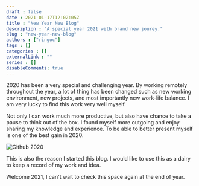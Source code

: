 ```yaml
---
draft : false
date : 2021-01-17T12:02:05Z
title : "New Year New Blog"
description : "A special year 2021 with brand new jourey."
slug : "new-year-new-blog"
authors : ["ringoc"]
tags : []
categories : []
externalLink : ""
series : []
disableComments: true
---
```

2020 has been a very special and challenging year. By working remotely throughout the year, a lot of thing has been changed such as new working environment, new projects, and most importantly new work-life balance.
I am very lucky to find this work very well myself. 

Not only I can work much more productive, but also have chance to take a pause to think out of the box. I found myself more outgoing and enjoy sharing my knowledge and experience. To be able to better present myself is one of the best gain in 2020. 

![Github 2020](../../images/github-2020.png)

This is also the reason I started this blog. I would like to use this as a dairy to keep a record of my work and idea. 

Welcome 2021, I can't wait to check this space again at the end of year. 
